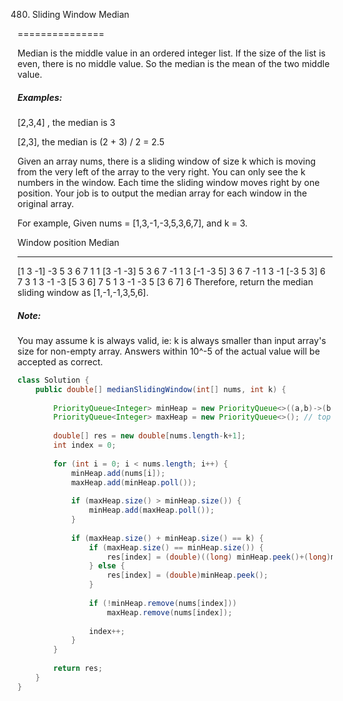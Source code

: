 480. Sliding Window Median

===============

Median is the middle value in an ordered integer list. If the size of the list is even, there is no middle value. So the median is the mean of the two middle value.

##### Examples:
[2,3,4] , the median is 3

[2,3], the median is (2 + 3) / 2 = 2.5

Given an array nums, there is a sliding window of size k which is moving from the very left of the array to the very right. You can only see the k numbers in the window. Each time the sliding window moves right by one position. Your job is to output the median array for each window in the original array.

For example,
Given nums = [1,3,-1,-3,5,3,6,7], and k = 3.

Window position                Median
---------------               -----
[1  3  -1] -3  5  3  6  7       1
 1 [3  -1  -3] 5  3  6  7       -1
 1  3 [-1  -3  5] 3  6  7       -1
 1  3  -1 [-3  5  3] 6  7       3
 1  3  -1  -3 [5  3  6] 7       5
 1  3  -1  -3  5 [3  6  7]      6
Therefore, return the median sliding window as [1,-1,-1,3,5,6].

##### Note:
You may assume k is always valid, ie: k is always smaller than input array's size for non-empty array.
Answers within 10^-5 of the actual value will be accepted as correct.

```java
class Solution {
    public double[] medianSlidingWindow(int[] nums, int k) {
        
        PriorityQueue<Integer> minHeap = new PriorityQueue<>((a,b)->(b.compareTo(a))); // top is largest
        PriorityQueue<Integer> maxHeap = new PriorityQueue<>(); // top is smallest
        
        double[] res = new double[nums.length-k+1];
        int index = 0;
        
        for (int i = 0; i < nums.length; i++) {
            minHeap.add(nums[i]);
            maxHeap.add(minHeap.poll());
            
            if (maxHeap.size() > minHeap.size()) {
                minHeap.add(maxHeap.poll());
            }
            
            if (maxHeap.size() + minHeap.size() == k) {
                if (maxHeap.size() == minHeap.size()) {
                    res[index] = (double)((long) minHeap.peek()+(long)maxHeap.peek())/2;
                } else {
                    res[index] = (double)minHeap.peek();
                }
                
                if (!minHeap.remove(nums[index]))
                    maxHeap.remove(nums[index]);
                
                index++;
            }
        }
        
        return res;
    }
}
```

